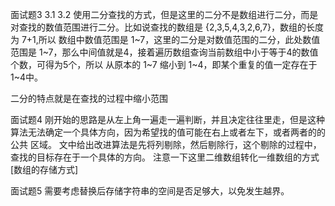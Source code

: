 

面试题3 
3.1 
3.2 使用二分查找的方式，但是这里的二分不是数组进行二分，而是对查找的数值范围进行二分。比如说查找的数组是 {2,3,5,4,3,2,6,7}，数组的长度为 7+1,所以
数组中数值范围是 1~7，这里的二分是对数值范围的二分，此处数值范围是 1~7，那么中间值就是4，接着遍历数组查询当前数组中小于等于4的数值个数，可得为5个，所以
从原本的 1~7 缩小到 1~4，即某个重复的值一定存在于1~4中。 

二分的特点就是在查找的过程中缩小范围 

面试题4 
刚开始的思路是从左上角一遍走一遍判断，并且决定往往里走，但是这种算法无法确定一个具体方向，因为希望找的值可能在右上或者左下，或者两者的的公共
区域。 
文中给出改进算法是先将列剔除，然后剔除行，这个剔除的过程中，查找的目标存在于一个具体的方向。 
注意一下这里二维数组转化一维数组的方式[数组的存储方式]


面试题5 
需要考虑替换后存储字符串的空间是否足够大，以免发生越界。
